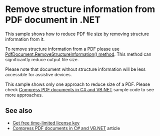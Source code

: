 # Remove structure information from PDF document in .NET
This sample shows how to reduce PDF file size by removing structure information from it.

To remove structure information from a PDF please use [PdfDocument.RemoveStructureInformation() method](https://bitmiracle.com/pdf-library/help/pdfdocument.removestructureinformation.html). This method can significantly reduce output file size. 

Please note that document without structure information will be less accessible for assistive devices.

This sample shows only one approach to reduce size of a PDF. Please check [Compress PDF documents in C# and VB.NET](/Samples/Compression/CompressAllTechniques) sample code to see more approaches.

## See also
* [Get free time-limited license key](https://bitmiracle.com/pdf-library/download-pdf-library.aspx)
* [Compress PDF documents in C# and VB.NET](https://bitmiracle.com/pdf-library/compress-pdf.aspx) article